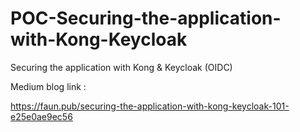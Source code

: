 # POC-Securing-the-application-with-Kong-Keycloak
Securing the application with Kong &amp; Keycloak (OIDC)

Medium blog link : 

https://faun.pub/securing-the-application-with-kong-keycloak-101-e25e0ae9ec56

